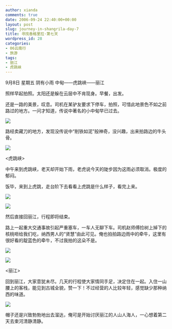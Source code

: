 ```yaml
---
author: xianda
comments: true
date: 2006-09-24 22:40:00+00:00
layout: post
slug: journey-in-shangrila-day-7
title: 寻找香格里拉·第七天
wordpress_id: 28
categories:
- 06云南行
- 旅游
tags:
- 丽江
- 虎跳峡
---
```


9月8日 星期五 阴有小雨 中甸——虎跳峡——丽江



照样早起拍照。太阳还是躲在云层中不肯现身。早餐，出发。



还是一路的美景，叹息。司机在某驴友要求下停车，拍照，可惜此地景色不如之前路过的地方。一问才知道，传说中著名的小中甸早已过去。



![](http://tkfiles.storage.msn.com/x1pc_jqddVOWRmZwPWAHYlSh8Pe4H2z_-cNpxqf8a2LjVrqDrRMW63mI2TfPmDX5-j3_Qn9WWpSb63VUsWEwl5LJa4CHJeKm-x5Koi1Ut6ni4VT0w4KTuv5kZNLAppRFZk3V1yTszVUtzc)



路经卖藏刀的地方，发现没传说中“削铁如泥”般神奇，没兴趣，出来拍路边的牛头骨。



![](http://blufiles.storage.live.com/y1pp1F8BYEWPxyjgKqag20IguTRlYDD6fa4OMV5wSpdVAZJlFy5efUBhbaUlh9J5simx1OZWg5BoiA)



<虎跳峡>



中午来到虎跳峡，老天却开始下雨，老虎说今天的陡步因为这雨必须取消。极度的郁闷。



饭毕，来到上虎跳，走台阶下去看看上虎跳是什么样子，看完上来。

<!-- more -->

![](http://tkfiles.storage.msn.com/x1pc_jqddVOWRmZwPWAHYlShx3YhAkhmZdWZW936IhM2MVP8-d2QUYNuqdRTAF-2jOZefzFBrIxn0eDrp5R_31w-VCOuSsEtwWWduYkL_5VLRlM6NWboV5a_hXl31IkA9bvP_G_3MDZsU0)



![](http://tkfiles.storage.msn.com/x1pc_jqddVOWRmZwPWAHYlSh4nrOEsX_Fcr-4AdhXQCgZGsl1Vt-JUhVHnsOM6mIIbsynUKm12b6syjPkB8TLP-IJdVkTRfDJdlXg5YcXwuLh5axNQJnp-xDj9HfEAsO1A7ehHwUx9Pxgg)



然后直接回丽江，行程即将结束。



路上一起重大交通事故引起严重塞车，一车人无聊下车。司机赵师傅捡树上掉下的核桃咂给我们吃，纳西男人的“贤慧”由此可见。俺也拍拍路边雨中的牵牛，这里有很好看的靛蓝色的牵牛，不过我拍的这朵不是。



![](http://tkfiles.storage.msn.com/x1pc_jqddVOWRmZwPWAHYlSh8dq0eD5J-qoKiwc-8iIttHuQm_c8lcEO_WZhx1thOrdc1YRdVSQkamE2eMUkJQdlz5498ymTWemLZixRV_pcG2BsnlJhFAo7m6ae5LxepDosc5TTmFz31g)



![](http://tkfiles.storage.msn.com/x1pc_jqddVOWRmZwPWAHYlSh87exsfkkso15BTI4cwPXallkTh3NjXDlyhicvEH7PeVeoHH-bP7_Sq9o3AuP6c5Ep7w0zmoIiDsNvhPx5jMgRS5doiRFYHXa4vOjRv-4bgkhMwePR2l0GY)



<丽江>



回到丽江，大家意犹未尽。几天的行程使大家情同手足，决定住在一起。入住一山腰上的客栈，能见到古城全貌，赞一下！不过经营的人比较年轻，感觉缺少那种纳西的味道。



![](http://tkfiles.storage.msn.com/x1pc_jqddVOWRmZwPWAHYlSh7aYGVp133DB5-65qAibtmiRwOacEJBPH4GKyai1TOQ55-Bn_KSS7GODPZ3RH1A6r_isWo6UrtefXrY2JdUpm1h5qo8qBGfpAwJHB-4RQsowsPjDUZFW9KI)



帽子还是兴致勃勃地出去溜达，俺可是开始讨厌丽江的人山人海人，一心想着第二天去束河清静清静。
